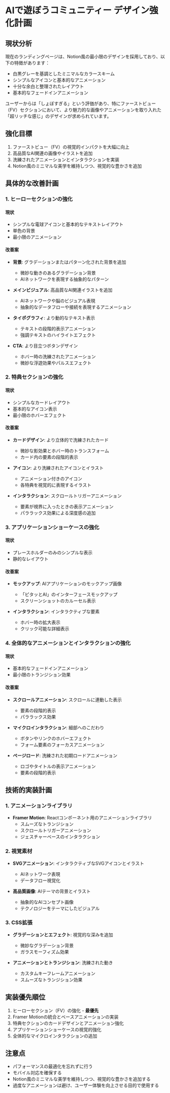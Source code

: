 # AIで遊ぼうコミュニティー デザイン強化計画

## 現状分析

現在のランディングページは、Notion風の最小限のデザインを採用しており、以下の特徴があります：

- 白黒グレーを基調としたミニマルなカラースキーム
- シンプルなアイコンと基本的なアニメーション
- 十分な余白と整理されたレイアウト
- 基本的なフェードインアニメーション

ユーザーからは「しょぼすぎる」という評価があり、特にファーストビュー（FV）セクションにおいて、より魅力的な画像やアニメーションを取り入れた「超リッチな感じ」のデザインが求められています。

## 強化目標

1. ファーストビュー（FV）の視覚的インパクトを大幅に向上
2. 高品質なAI関連の画像やイラストを追加
3. 洗練されたアニメーションとインタラクションを実装
4. Notion風のミニマルな美学を維持しつつ、視覚的な豊かさを追加

## 具体的な改善計画

### 1. ヒーローセクションの強化

#### 現状
- シンプルな電球アイコンと基本的なテキストレイアウト
- 単色の背景
- 最小限のアニメーション

#### 改善案
- **背景**: グラデーションまたはパターン化された背景を追加
  - 微妙な動きのあるグラデーション背景
  - AIネットワークを表現する抽象的なパターン
  
- **メインビジュアル**: 高品質なAI関連イラストを追加
  - AIネットワークや脳のビジュアル表現
  - 抽象的なデータフローや接続を表現するアニメーション
  
- **タイポグラフィ**: より動的なテキスト表示
  - テキストの段階的表示アニメーション
  - 強調テキストのハイライトエフェクト
  
- **CTA**: より目立つボタンデザイン
  - ホバー時の洗練されたアニメーション
  - 微妙な浮遊効果やパルスエフェクト

### 2. 特典セクションの強化

#### 現状
- シンプルなカードレイアウト
- 基本的なアイコン表示
- 最小限のホバーエフェクト

#### 改善案
- **カードデザイン**: より立体的で洗練されたカード
  - 微妙な影効果とホバー時のトランスフォーム
  - カード内の要素の段階的表示
  
- **アイコン**: より洗練されたアイコンとイラスト
  - アニメーション付きのアイコン
  - 各特典を視覚的に表現するイラスト
  
- **インタラクション**: スクロールトリガーアニメーション
  - 要素が視界に入ったときの表示アニメーション
  - パララックス効果による深度感の追加

### 3. アプリケーションショーケースの強化

#### 現状
- プレースホルダーのみのシンプルな表示
- 静的なレイアウト

#### 改善案
- **モックアップ**: AIアプリケーションのモックアップ画像
  - 「ピタッとAI」のインターフェースモックアップ
  - スクリーンショットのカルーセル表示
  
- **インタラクション**: インタラクティブな要素
  - ホバー時の拡大表示
  - クリック可能な詳細表示

### 4. 全体的なアニメーションとインタラクションの強化

#### 現状
- 基本的なフェードインアニメーション
- 最小限のトランジション効果

#### 改善案
- **スクロールアニメーション**: スクロールに連動した表示
  - 要素の段階的表示
  - パララックス効果
  
- **マイクロインタラクション**: 細部へのこだわり
  - ボタンやリンクのホバーエフェクト
  - フォーム要素のフォーカスアニメーション
  
- **ページロード**: 洗練された初期ロードアニメーション
  - ロゴやタイトルの表示アニメーション
  - 要素の段階的表示

## 技術的実装計画

### 1. アニメーションライブラリ

- **Framer Motion**: Reactコンポーネント用のアニメーションライブラリ
  - スムーズなトランジション
  - スクロールトリガーアニメーション
  - ジェスチャーベースのインタラクション

### 2. 視覚素材

- **SVGアニメーション**: インタラクティブなSVGアイコンとイラスト
  - AIネットワーク表現
  - データフロー視覚化
  
- **高品質画像**: AIテーマの背景とイラスト
  - 抽象的なAIコンセプト画像
  - テクノロジーをテーマにしたビジュアル

### 3. CSS拡張

- **グラデーションとエフェクト**: 視覚的な深みを追加
  - 微妙なグラデーション背景
  - ガラスモーフィズム効果
  
- **アニメーションとトランジション**: 洗練された動き
  - カスタムキーフレームアニメーション
  - スムーズなトランジション効果

## 実装優先順位

1. ヒーローセクション（FV）の強化 - **最優先**
2. Framer Motionの統合とベースアニメーションの実装
3. 特典セクションのカードデザインとアニメーション強化
4. アプリケーションショーケースの視覚的強化
5. 全体的なマイクロインタラクションの追加

## 注意点

- パフォーマンスの最適化を忘れずに行う
- モバイル対応を確保する
- Notion風のミニマルな美学を維持しつつ、視覚的な豊かさを追加する
- 過度なアニメーションは避け、ユーザー体験を向上させる目的で使用する
